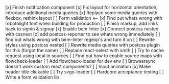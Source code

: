 [x] Finish notification component
[x] Fix layout for horizontal orientation, introduce additional media queries
[x] Replace some media queries with flexbox, rethink layout
[ ] Form validation <--
[x] Find out whats wrong with robotolight font when building for production
[ ] Finish markup, add links back to signin & signup
[x] Enable bem linter
[x] Connect postcss nested with cssnext
[x] add postcss-reporter to see whats wrong immediately
[ ] find out whats wrong with bem-linter regexp's and turn it on
[ ] Rewrite styles using postcss nested
[ ] Rewrite media queries with postcss plugin for this (forgot the name)
[ ] Replace react-select with smth
[ ] Try to cache request using local in sources
[ ] Find out how to enable source maps with flowcheck-loader
[ ] Add flowcheck-loader for dev env
[ ] Browsersync doesn't work custom react components?
[ ] Input animation
[x] Make header title clickable
[ ] Try svgo-loader
[ ] Hardcore acceptance testing
[ ] Write a form validation lib
